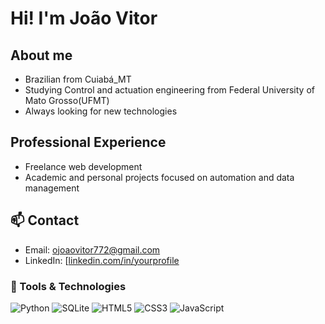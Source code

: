 # Hi! I'm João Vitor

## About me
- Brazilian from Cuiabá_MT
- Studying Control and actuation engineering from Federal
  University of Mato Grosso(UFMT)
- Always looking for new technologies

## Professional Experience
- Freelance web development
- Academic and personal projects focused on automation and data management

## 📫 Contact
- Email: ojoaovitor772@gmail.com
- LinkedIn: [[linkedin.com/in/yourprofile](https://linkedin.com/in/yourprofile](https://www.linkedin.com/in/jo%C3%A3o-vitor-soares-de-oliveira-996800205/))
  
### 🧰 Tools & Technologies
![Python](https://img.shields.io/badge/Python-3776AB?style=for-the-badge&logo=python&logoColor=white)
![SQLite](https://img.shields.io/badge/SQLite-07405E?style=for-the-badge&logo=sqlite&logoColor=white)
![HTML5](https://img.shields.io/badge/HTML5-E34F26?style=for-the-badge&logo=html5&logoColor=white)
![CSS3](https://img.shields.io/badge/CSS3-1572B6?style=for-the-badge&logo=css3&logoColor=white)
![JavaScript](https://img.shields.io/badge/JavaScript-F7DF1E?style=for-the-badge&logo=javascript&logoColor=black)
